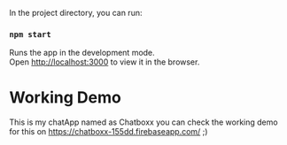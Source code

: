


In the project directory, you can run:

### `npm start`

Runs the app in the development mode.<br>
Open [http://localhost:3000](http://localhost:3000) to view it in the browser.

# Working Demo
This is my chatApp named as Chatboxx you can check the working demo for this on https://chatboxx-155dd.firebaseapp.com/
;)